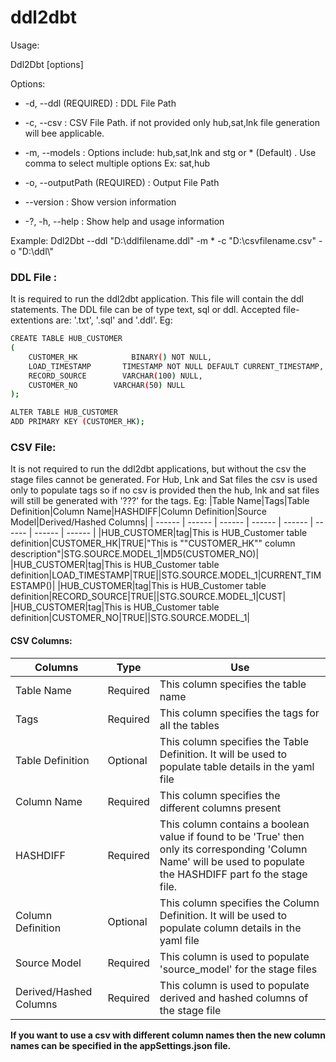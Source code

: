 # ddl2dbt

Usage:

  Ddl2Dbt [options]

Options:

-  -d, --ddl  (REQUIRED) :                           DDL File Path

 - -c, --csv                     :                   CSV File Path. if not provided only hub,sat,lnk file generation will bee applicable.

-  -m, --models                   :             Options include: hub,sat,lnk and stg or * (Default) . Use comma to select multiple options Ex: sat,hub

-  -o, --outputPath  (REQUIRED)    :             Output File Path

-  --version                      :             Show version information

-  -?, -h, --help                  :            Show help and usage information

Example:
Ddl2Dbt --ddl "D:\ddlfilename.ddl" -m * -c "D:\csvfilename.csv" -o "D:\ddl\\" 

### DDL File :
It is required to run the ddl2dbt application. This file will contain the ddl statements.
The DDL file can be of type text, sql or ddl.  Accepted file-extentions are: '.txt', '.sql' and '.ddl'.
Eg:
```sh
CREATE TABLE HUB_CUSTOMER
(
	CUSTOMER_HK            BINARY() NOT NULL,
	LOAD_TIMESTAMP       TIMESTAMP NOT NULL DEFAULT CURRENT_TIMESTAMP,
	RECORD_SOURCE        VARCHAR(100) NULL,
	CUSTOMER_NO        VARCHAR(50) NULL
);

ALTER TABLE HUB_CUSTOMER
ADD PRIMARY KEY (CUSTOMER_HK);
```

### CSV File:
It is not required to run the ddl2dbt applications, but without the csv the stage files cannot be generated. For Hub, Lnk and Sat files the csv is used only to populate tags so if no csv is provided then the hub, lnk and sat files will still be generated with '???' for the tags.
Eg:
|Table Name|Tags|Table Definition|Column Name|HASHDIFF|Column Definition|Source Model|Derived/Hashed Columns|
| ------ | ------ | ------ | ------ | ------ | ------ | ------ | ------ |
|HUB_CUSTOMER|tag|This is HUB_Customer table definition|CUSTOMER_HK|TRUE|"This is ""CUSTOMER_HK"" column description"|STG.SOURCE.MODEL_1|MD5(CUSTOMER_NO)|
|HUB_CUSTOMER|tag|This is HUB_Customer table definition|LOAD_TIMESTAMP|TRUE||STG.SOURCE.MODEL_1|CURRENT_TIMESTAMP()|
|HUB_CUSTOMER|tag|This is HUB_Customer table definition|RECORD_SOURCE|TRUE||STG.SOURCE.MODEL_1|CUST|
|HUB_CUSTOMER|tag|This is HUB_Customer table definition|CUSTOMER_NO|TRUE||STG.SOURCE.MODEL_1|

#### CSV Columns:
| Columns | Type | Use |
| ------ | ------ | ------ |
| Table Name | Required | This column specifies the table name |
| Tags | Required | This column specifies the tags for all the tables |
| Table Definition | Optional | This column specifies the Table Definition. It will be used to populate table details in the yaml file |
| Column Name | Required | This column specifies the different columns present |
| HASHDIFF | Required | This column contains a boolean value if found to be 'True' then only its corresponding 'Column Name' will be used to populate the HASHDIFF part fo the stage file.
| Column Definition | Optional | This column specifies the Column Definition. It will be used to populate column details in the yaml file |
| Source Model | Required | This column is used to populate 'source_model' for the stage files |
| Derived/Hashed Columns | Required | This column is used to populate derived and hashed columns of the stage file |
**If  you want to use a csv with different column names then the new column names can be specified in the appSettings.json file.**